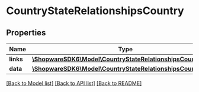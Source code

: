 # CountryStateRelationshipsCountry

## Properties
Name | Type | Description | Notes
------------ | ------------- | ------------- | -------------
**links** | [**\ShopwareSDK6\Model\CountryStateRelationshipsCountryLinks**](CountryStateRelationshipsCountryLinks.md) |  | [optional] 
**data** | [**\ShopwareSDK6\Model\CountryStateRelationshipsCountryData**](CountryStateRelationshipsCountryData.md) |  | [optional] 

[[Back to Model list]](../../README.md#documentation-for-models) [[Back to API list]](../../README.md#documentation-for-api-endpoints) [[Back to README]](../../README.md)

